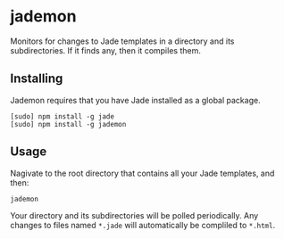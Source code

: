 jademon
=======

Monitors for changes to Jade templates in a directory and its subdirectories.
If it finds any, then it compiles them.

Installing
----------

Jademon requires that you have Jade installed as a global package.

    [sudo] npm install -g jade
    [sudo] npm install -g jademon

Usage
-----

Nagivate to the root directory that contains all your Jade templates, and then:

    jademon

Your directory and its subdirectories will be polled periodically.
Any changes to files named `*.jade` will automatically be compliled to `*.html`.
